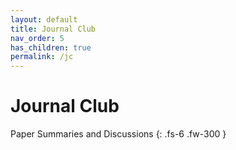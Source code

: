 ```yaml
---
layout: default
title: Journal Club
nav_order: 5
has_children: true
permalink: /jc
---
```


# Journal Club

Paper Summaries and Discussions
{: .fs-6 .fw-300 }
